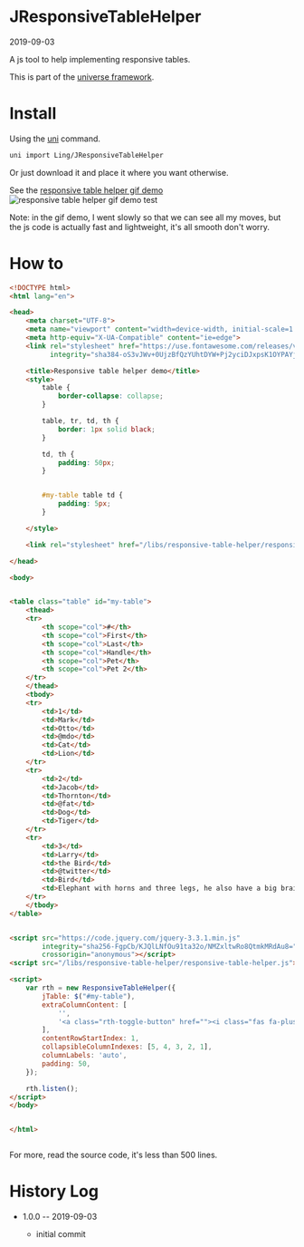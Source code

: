 JResponsiveTableHelper
===========
2019-09-03



A js tool to help implementing responsive tables.


This is part of the [universe framework](https://github.com/karayabin/universe-snapshot).


Install
==========
Using the [uni](https://github.com/lingtalfi/universe-naive-importer) command.
```bash
uni import Ling/JResponsiveTableHelper
```

Or just download it and place it where you want otherwise.



See the [responsive table helper gif demo](https://lingtalfi.com/img/universe/JResponsiveTableHelper/responsive-table-helper.gif)
![responsive table helper gif demo test](https://lingtalfi.com/img/universe/JResponsiveTableHelper/responsive-table-helper.gif)


Note: in the gif demo, I went slowly so that we can see all my moves, but the js code is actually fast and lightweight, 
it's all smooth don't worry.




How to
==========

```html
<!DOCTYPE html>
<html lang="en">

<head>
    <meta charset="UTF-8">
    <meta name="viewport" content="width=device-width, initial-scale=1.0">
    <meta http-equiv="X-UA-Compatible" content="ie=edge">
    <link rel="stylesheet" href="https://use.fontawesome.com/releases/v5.8.2/css/all.css"
          integrity="sha384-oS3vJWv+0UjzBfQzYUhtDYW+Pj2yciDJxpsK1OYPAYjqT085Qq/1cq5FLXAZQ7Ay" crossorigin="anonymous">

    <title>Responsive table helper demo</title>
    <style>
        table {
            border-collapse: collapse;
        }

        table, tr, td, th {
            border: 1px solid black;
        }

        td, th {
            padding: 50px;
        }


        #my-table table td {
            padding: 5px;
        }

    </style>

    <link rel="stylesheet" href="/libs/responsive-table-helper/responsive-table-helper.css">

</head>

<body>


<table class="table" id="my-table">
    <thead>
    <tr>
        <th scope="col">#</th>
        <th scope="col">First</th>
        <th scope="col">Last</th>
        <th scope="col">Handle</th>
        <th scope="col">Pet</th>
        <th scope="col">Pet 2</th>
    </tr>
    </thead>
    <tbody>
    <tr>
        <td>1</td>
        <td>Mark</td>
        <td>Otto</td>
        <td>@mdo</td>
        <td>Cat</td>
        <td>Lion</td>
    </tr>
    <tr>
        <td>2</td>
        <td>Jacob</td>
        <td>Thornton</td>
        <td>@fat</td>
        <td>Dog</td>
        <td>Tiger</td>
    </tr>
    <tr>
        <td>3</td>
        <td>Larry</td>
        <td>the Bird</td>
        <td>@twitter</td>
        <td>Bird</td>
        <td>Elephant with horns and three legs, he also have a big brain, and has a lot of memory, but that's all.</td>
    </tr>
    </tbody>
</table>


<script src="https://code.jquery.com/jquery-3.3.1.min.js"
        integrity="sha256-FgpCb/KJQlLNfOu91ta32o/NMZxltwRo8QtmkMRdAu8="
        crossorigin="anonymous"></script>
<script src="/libs/responsive-table-helper/responsive-table-helper.js"></script>

<script>
    var rth = new ResponsiveTableHelper({
        jTable: $("#my-table"),
        extraColumnContent: [
            '',
            '<a class="rth-toggle-button" href=""><i class="fas fa-plus-circle"></i></a>',
        ],
        contentRowStartIndex: 1,
        collapsibleColumnIndexes: [5, 4, 3, 2, 1],
        columnLabels: 'auto',
        padding: 50,
    });

    rth.listen();
</script>
</body>


</html>



```


For more, read the source code, it's less than 500 lines.




History Log
=============

- 1.0.0 -- 2019-09-03

    - initial commit